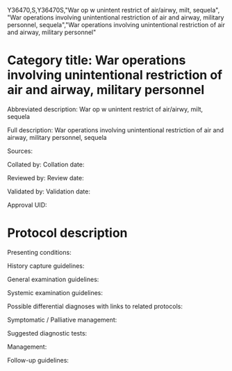 Y36470,S,Y36470S,"War op w unintent restrict of air/airwy, milt, sequela", "War operations involving unintentional restriction of air and airway, military personnel, sequela","War operations involving unintentional restriction of air and airway, military personnel"
# Category title: War operations involving unintentional restriction of air and airway, military personnel

Abbreviated description: War op w unintent restrict of air/airwy, milt, sequela

Full description: War operations involving unintentional restriction of air and airway, military personnel, sequela

Sources:

Collated by:
Collation date:

Reviewed by:
Review date:

Validated by:
Validation date:

Approval UID:

# Protocol description

Presenting conditions:

History capture guidelines:

General examination guidelines:

Systemic examination guidelines:

Possible differential diagnoses with links to related protocols:

Symptomatic / Palliative management:

Suggested diagnostic tests:

Management:

Follow-up guidelines:
